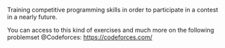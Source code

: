 Training competitive programming skills in order to participate in a contest in a nearly future. 

You can access to this kind of exercises and much more on the following problemset @Codeforces: https://codeforces.com/
